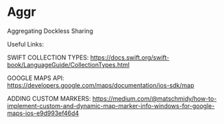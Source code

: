 # Aggr
Aggregating Dockless Sharing






Useful Links:

SWIFT COLLECTION TYPES:     https://docs.swift.org/swift-book/LanguageGuide/CollectionTypes.html
 
GOOGLE MAPS API:     https://developers.google.com/maps/documentation/ios-sdk/map

ADDING CUSTOM MARKERS:    https://medium.com/@matschmidy/how-to-implement-custom-and-dynamic-map-marker-info-windows-for-google-maps-ios-e9d993ef46d4
